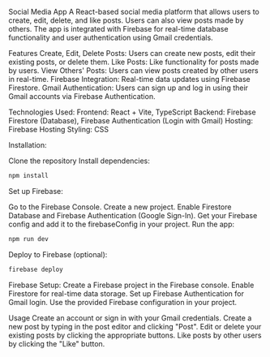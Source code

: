 Social Media App
A React-based social media platform that allows users to create, edit, delete, and like posts. Users can also view posts made by others. The app is integrated with Firebase for real-time database functionality and user authentication using Gmail credentials.

Features
Create, Edit, Delete Posts: Users can create new posts, edit their existing posts, or delete them.
Like Posts: Like functionality for posts made by users.
View Others' Posts: Users can view posts created by other users in real-time.
Firebase Integration: Real-time data updates using Firebase Firestore.
Gmail Authentication: Users can sign up and log in using their Gmail accounts via Firebase Authentication.

Technologies Used:
Frontend: React + Vite, TypeScript
Backend: Firebase Firestore (Database), Firebase Authentication (Login with Gmail)
Hosting: Firebase Hosting
Styling: CSS

Installation:

Clone the repository
Install dependencies:

```bash
npm install
```
Set up Firebase:

Go to the Firebase Console.
Create a new project.
Enable Firestore Database and Firebase Authentication (Google Sign-In).
Get your Firebase config and add it to the firebaseConfig in your project.
Run the app:

```bash
npm run dev
```
Deploy to Firebase (optional):

```bash
firebase deploy
```

Firebase Setup:
Create a Firebase project in the Firebase console.
Enable Firestore for real-time data storage.
Set up Firebase Authentication for Gmail login.
Use the provided Firebase configuration in your project.

Usage
Create an account or sign in with your Gmail credentials.
Create a new post by typing in the post editor and clicking "Post".
Edit or delete your existing posts by clicking the appropriate buttons.
Like posts by other users by clicking the "Like" button.
